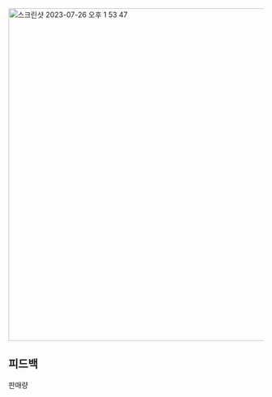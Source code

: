 <img width="658" alt="스크린샷 2023-07-26 오후 1 53 47" src="https://github.com/hozyhozy/-SQL-/assets/123252821/a8653fdb-6062-4800-9c7f-35dfc31fdbe8">




## 피드백
판매량 
